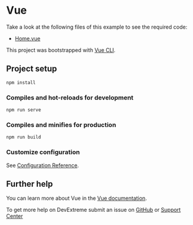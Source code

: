 # Vue 

Take a look at the following files of this example to see the required code: 

- [Home.vue](https://github.com/DevExpress-Examples/DataGrid-How-to-hide-disable-certain-Edit-Form-items-based-on-another-item-s-value/blob/18b68f7d233102c82753e9867e4b9ed2b5dac08d/Vue/src/components/Home.vue#L1)

This project was bootstrapped with [Vue CLI](https://cli.vuejs.org/).

## Project setup

```
npm install
```

### Compiles and hot-reloads for development
```
npm run serve
```

### Compiles and minifies for production
```
npm run build
```

### Customize configuration
See [Configuration Reference](https://cli.vuejs.org/config/).

## Further help

You can learn more about Vue in the [Vue documentation](https://vuejs.org/v2/guide/).

To get more help on DevExtreme submit an issue on [GitHub](https://github.com/DevExpress/devextreme/issues) or [Support Center](https://www.devexpress.com/Support/Center/Question/Create)
